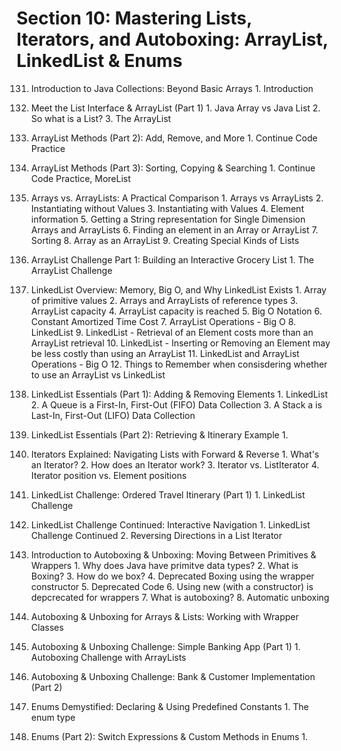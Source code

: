 # Section 10: Mastering Lists, Iterators, and Autoboxing: ArrayList, LinkedList & Enums

131. Introduction to Java Collections: Beyond Basic Arrays
    1. Introduction

132. Meet the List Interface & ArrayList (Part 1)
    1. Java Array vs Java List
    2. So what is a List?
    3. The ArrayList

133. ArrayList Methods (Part 2): Add, Remove, and More
    1. Continue Code Practice

134. ArrayList Methods (Part 3): Sorting, Copying & Searching
    1. Continue Code Practice, MoreList

135. Arrays vs. ArrayLists: A Practical Comparison
    1. Arrays vs ArrayLists
    2. Instantiating without Values
    3. Instantiating with Values
    4. Element information
    5. Getting a String representation for Single Dimension Arrays and ArrayLists
    6. Finding an element in an Array or ArrayList
    7. Sorting
    8. Array as an ArrayList
    9. Creating Special Kinds of Lists

136. ArrayList Challenge Part 1: Building an Interactive Grocery List
    1. The ArrayList Challenge

137. LinkedList Overview: Memory, Big O, and Why LinkedList Exists
    1. Array of primitive values
    2. Arrays and ArrayLists of reference types
    3. ArrayList capacity
    4. ArrayList capacity is reached
    5. Big O Notation
    6. Constant Amortized Time Cost
    7. ArrayList Operations - Big O
    8. LinkedList
    9. LinkedList - Retrieval of an Element costs more than an ArrayList retrieval
    10. LinkedList - Inserting or Removing an Element may be less costly than using an ArrayList
    11. LinkedList and ArrayList Operations - Big O
    12. Things to Remember when consisdering whether to use an ArrayList vs LinkedList

138. LinkedList Essentials (Part 1): Adding & Removing Elements
    1. LinkedList
    2. A Queue is a First-In, First-Out (FIFO) Data Collection
    3. A Stack a is Last-In, First-Out (LIFO) Data Collection

139. LinkedList Essentials (Part 2): Retrieving & Itinerary Example
    1. 

140. Iterators Explained: Navigating Lists with Forward & Reverse
    1. What's an Iterator?
    2. How does an Iterator work?
    3. Iterator vs. ListIterator
    4. Iterator position vs. Element positions

141. LinkedList Challenge: Ordered Travel Itinerary (Part 1)
    1. LinkedList Challenge

142. LinkedList Challenge Continued: Interactive Navigation
    1. LinkedList Challenge Continued
    2. Reversing Directions in a List Iterator

143. Introduction to Autoboxing & Unboxing: Moving Between Primitives & Wrappers
    1. Why does Java have primitve data types?
    2. What is Boxing?
    3. How do we box?
    4. Deprecated Boxing using the wrapper constructor
    5. Deprecated Code
    6. Using new (with a constructor) is depcrecated for wrappers
    7. What is autoboxing?
    8. Automatic unboxing

144. Autoboxing & Unboxing for Arrays & Lists: Working with Wrapper Classes

145. Autoboxing & Unboxing Challenge: Simple Banking App (Part 1)
    1. Autoboxing Challenge with ArrayLists

146. Autoboxing & Unboxing Challenge: Bank & Customer Implementation (Part 2)

147. Enums Demystified: Declaring & Using Predefined Constants
    1. The enum type

148. Enums (Part 2): Switch Expressions & Custom Methods in Enums
    1. 